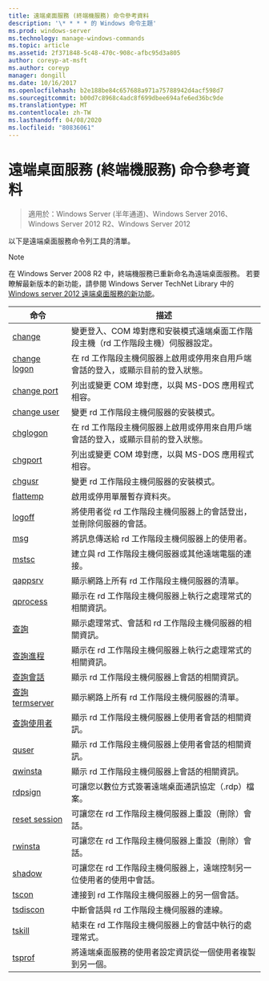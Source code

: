 ```yaml
---
title: 遠端桌面服務 (終端機服務) 命令參考資料
description: '\* * * * 的 Windows 命令主題'
ms.prod: windows-server
ms.technology: manage-windows-commands
ms.topic: article
ms.assetid: 2f371848-5c48-470c-908c-afbc95d3a805
author: coreyp-at-msft
ms.author: coreyp
manager: dongill
ms.date: 10/16/2017
ms.openlocfilehash: b2e188be84c657688a971a75788942d4acf598d7
ms.sourcegitcommit: b00d7c8968c4adc8f699dbee694afe6ed36bc9de
ms.translationtype: MT
ms.contentlocale: zh-TW
ms.lasthandoff: 04/08/2020
ms.locfileid: "80836061"
---
```

# <a name="remote-desktop-services-terminal-services-command-reference"></a>遠端桌面服務 (終端機服務) 命令參考資料

>適用於：Windows Server (半年通道)、Windows Server 2016、Windows Server 2012 R2、Windows Server 2012

以下是遠端桌面服務命令列工具的清單。
> [!NOTE]
> 在 Windows Server 2008 R2 中，終端機服務已重新命名為遠端桌面服務。 若要瞭解最新版本的新功能，請參閱 Windows Server TechNet Library 中的[Windows server 2012 遠端桌面服務的新功能](https://technet.microsoft.com/library/hh831527)。
> 
> |                 命令                 |                                                      描述                                                       |
> |-----------------------------------------|------------------------------------------------------------------------------------------------------------------------|
> |           [change](change.md)           | 變更登入、COM 埠對應和安裝模式遠端桌面工作階段主機（rd 工作階段主機）伺服器設定。 |
> |     [change logon](change-logon.md)     |    在 rd 工作階段主機伺服器上啟用或停用來自用戶端會話的登入，或顯示目前的登入狀態。     |
> |      [change port](change-port.md)      |                   列出或變更 COM 埠對應，以與 MS-DOS 應用程式相容。                    |
> |      [change user](change-user.md)      |                                變更 rd 工作階段主機伺服器的安裝模式。                                |
> |         [chglogon](chglogon.md)         |    在 rd 工作階段主機伺服器上啟用或停用來自用戶端會話的登入，或顯示目前的登入狀態。     |
> |          [chgport](chgport.md)          |                   列出或變更 COM 埠對應，以與 MS-DOS 應用程式相容。                    |
> |           [chgusr](chgusr.md)           |                                變更 rd 工作階段主機伺服器的安裝模式。                                |
> |         [flattemp](flattemp.md)         |                                      啟用或停用單層暫存資料夾。                                       |
> |           [logoff](logoff.md)           |          將使用者從 rd 工作階段主機伺服器上的會話登出，並刪除伺服器的會話。          |
> |              [msg](msg.md)              |                                將訊息傳送給 rd 工作階段主機伺服器上的使用者。                                 |
> |            [mstsc](mstsc.md)            |                       建立與 rd 工作階段主機伺服器或其他遠端電腦的連接。                        |
> |          [qappsrv](qappsrv.md)          |                             顯示網路上所有 rd 工作階段主機伺服器的清單。                             |
> |         [qprocess](qprocess.md)         |                  顯示在 rd 工作階段主機伺服器上執行之處理常式的相關資訊。                   |
> |            [查詢](query.md)            |                      顯示處理常式、會話和 rd 工作階段主機伺服器的相關資訊。                      |
> |    [查詢進程](query-process.md)    |                  顯示在 rd 工作階段主機伺服器上執行之處理常式的相關資訊。                   |
> |    [查詢會話](query-session.md)    |                           顯示 rd 工作階段主機伺服器上會話的相關資訊。                            |
> | [查詢 termserver](query-termserver.md) |                             顯示網路上所有 rd 工作階段主機伺服器的清單。                             |
> |       [查詢使用者](query-user.md)       |                         顯示 rd 工作階段主機伺服器上使用者會話的相關資訊。                         |
> |            [quser](quser.md)            |                         顯示 rd 工作階段主機伺服器上使用者會話的相關資訊。                         |
> |          [qwinsta](qwinsta.md)          |                           顯示 rd 工作階段主機伺服器上會話的相關資訊。                            |
> |          [rdpsign](rdpsign.md)          |                          可讓您以數位方式簽署遠端桌面通訊協定（.rdp）檔案。                          |
> |    [reset session](reset-session.md)    |                         可讓您在 rd 工作階段主機伺服器上重設（刪除）會話。                          |
> |          [rwinsta](rwinsta.md)          |                         可讓您在 rd 工作階段主機伺服器上重設（刪除）會話。                          |
> |           [shadow](shadow.md)           |            可讓您在 rd 工作階段主機伺服器上，遠端控制另一位使用者的使用中會話。             |
> |            [tscon](tscon.md)            |                               連接到 rd 工作階段主機伺服器上的另一個會話。                                |
> |         [tsdiscon](tsdiscon.md)         |                                 中斷會話與 rd 工作階段主機伺服器的連線。                                  |
> |           [tskill](tskill.md)           |                           結束在 rd 工作階段主機伺服器上的會話中執行的處理常式。                            |
> |           [tsprof](tsprof.md)           |              將遠端桌面服務的使用者設定資訊從一個使用者複製到另一個。               |
